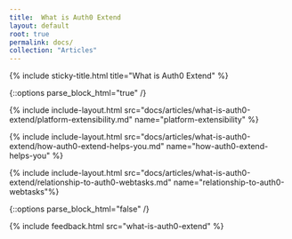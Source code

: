 ```yaml
---
title:  What is Auth0 Extend
layout: default
root: true
permalink: docs/
collection: "Articles"
--- 
```

{% include sticky-title.html title="What is Auth0 Extend" %}

{::options parse_block_html="true" /}

{% include include-layout.html src="docs/articles/what-is-auth0-extend/platform-extensibility.md" name="platform-extensibility" %}

{% include include-layout.html src="docs/articles/what-is-auth0-extend/how-auth0-extend-helps-you.md" name="how-auth0-extend-helps-you" %}

{% include include-layout.html src="docs/articles/what-is-auth0-extend/relationship-to-auth0-webtasks.md" name="relationship-to-auth0-webtasks"%}
 
{::options parse_block_html="false" /}

{% include feedback.html src="what-is-auth0-extend" %}